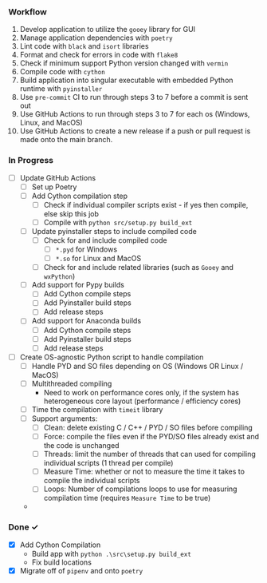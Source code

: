 ### Workflow
1. Develop application to utilize the `gooey` library for GUI
2. Manage application dependencies with `poetry`
3. Lint code with `black` and `isort` libraries
4. Format and check for errors in code with `flake8`
5. Check if minimum support Python version changed with `vermin`
6. Compile code with `cython`
7. Build application into singular executable with embedded Python runtime with `pyinstaller`
8. Use `pre-commit` CI to run through steps 3 to 7 before a commit is sent out
9. Use GitHub Actions to run through steps 3 to 7 for each os (Windows, Linux, and MacOS)
10. Use GitHub Actions to create a new release if a push or pull request is made onto the main branch.


### In Progress

- [ ] Update GitHub Actions
  - [ ] Set up Poetry
  - [ ] Add Cython compilation step
    - [ ] Check if individual compiler scripts exist - if yes then compile, else skip this job
    - [ ] Compile with `python src/setup.py build_ext`
  - [ ] Update pyinstaller steps to include compiled code
    - [ ] Check for and include compiled code
      - [ ] `*.pyd` for Windows
      - [ ] `*.so` for Linux and MacOS
    - [ ] Check for and include related libraries (such as `Gooey` and `wxPython`)
  - [ ] Add support for Pypy builds
    - [ ] Add Cython compile steps
    - [ ] Add Pyinstaller build steps
    - [ ] Add release steps
  - [ ] Add support for Anaconda builds
    - [ ] Add Cython compile steps
    - [ ] Add Pyinstaller build steps
    - [ ] Add release steps
- [ ] Create OS-agnostic Python script to handle compilation
  - [ ] Handle PYD and SO files depending on OS (Windows OR Linux / MacOS)
  - [ ] Multithreaded compiling
    - Need to work on performance cores only, if the system has heterogeneous core layout (performance / efficiency cores)
  - [ ] Time the compilation with `timeit` library
  - [ ] Support arguments:
    - [ ] Clean: delete existing C / C++ / PYD / SO files before compiling
    - [ ] Force: compile the files even if the PYD/SO files already exist and the code is unchanged
    - [ ] Threads: limit the number of threads that can used for compiling individual scripts (1 thread per compile)
    - [ ] Measure Time: whether or not to measure the time it takes to compile the individual scripts
    - [ ] Loops: Number of compilations loops to use for measuring compilation time (requires `Measure Time` to be true)
  -
  

### Done ✓
- [x] Add Cython Compilation
  - Build app with `python .\src\setup.py build_ext`
  - Fix build locations
- [x] Migrate off of `pipenv` and onto `poetry`